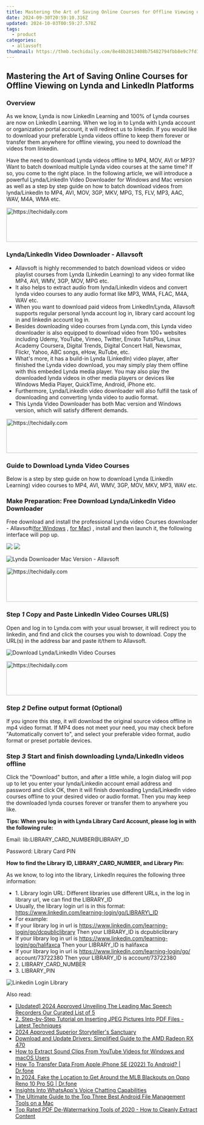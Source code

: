 ```yaml
---
title: Mastering the Art of Saving Online Courses for Offline Viewing on Lynda and LinkedIn Platforms
date: 2024-09-30T20:59:10.316Z
updated: 2024-10-03T00:59:27.570Z
tags:
  - product
categories:
  - allavsoft
thumbnail: https://thmb.techidaily.com/8e48b2813408b75482794fbb8e9c7fd16cd8c115a0a176db85647e2b441ce187.jpg
---
```


## Mastering the Art of Saving Online Courses for Offline Viewing on Lynda and LinkedIn Platforms

### Overview

As we know, Lynda is now LinkedIn Learning and 100% of Lynda courses are now on LinkedIn Learning. When we log in to Lynda with Lynda account or organization portal account, it will redirect us to linkedin. If you would like to download your preferable Lynda videos offline to keep them forever or transfer them anywhere for offline viewing, you need to download the videos from linkedin. 

Have the need to download Lynda videos offline to MP4, MOV, AVI or MP3? Want to batch download multiple Lynda video courses at the same time? If so, you come to the right place. In the following article, we will introduce a powerful Lynda/LinkedIn Video Downloader for Windows and Mac version as well as a step by step guide on how to batch download videos from lynda/LinkedIn to MP4, AVI, MOV, 3GP, MKV, MPG, TS, FLV, MP3, AAC, WAV, M4A, WMA etc.

<!-- affiliate ads begin -->
<a href="https://appsumo.8odi.net/c/5597632/2043617/7443" target="_top" id="2043617">
  <img src="//a.impactradius-go.com/display-ad/7443-2043617" border="0" alt="https://techidaily.com" width="728" height="90"/>
</a>
<img height="0" width="0" src="https://appsumo.8odi.net/i/5597632/2043617/7443" style="position:absolute;visibility:hidden;" border="0" />
<!-- affiliate ads end -->

### Lynda/LinkedIn Video Downloader - Allavsoft

* Allavsoft is highly recommended to batch download videos or video playlist courses from Lynda (Linkedin Learning) to any video format like MP4, AVI, WMV, 3GP, MOV, MPG etc.
* It also helps to extract audio from lynda/LinkedIn videos and convert lynda video courses to any audio format like MP3, WMA, FLAC, M4A, WAV etc.
* When you want to download paid videos from LinkedIn/Lynda, Allavsoft supports regular personal lynda account log in, library card account log in and linkedin account log in.
* Besides downloading video courses from Lynda.com, this Lynda video downloader is also equipped to download video from 100+ websites including Udemy, YouTube, Vimeo, Twitter, Envato TutsPlus, Linux Academy Coursera, Digital Trends, Digital Concert Hall, Newsmax, Flickr, Yahoo, ABC songs, eHow, RuTube, etc.
* What's more, it has a build-in Lynda (LinkedIn) video player, after finished the Lynda video download, you may simply play them offline with this embeded Lynda media player. You may also play the downloaded lynda videos in other media players or devices like Windows Media Player, QuickTime, Android, iPhone etc.
* Furthermore, Lynda/LinkedIn video downloader will also fulfill the task of downloading and converting lynda video to audio format.
* This Lynda Video Downloader has both Mac version and Windows version, which will satisfy different demands.

<!-- affiliate ads begin -->
<a href="https://appsumo.8odi.net/c/5597632/2137378/7443" target="_top" id="2137378">
  <img src="//a.impactradius-go.com/display-ad/7443-2137378" border="0" alt="https://techidaily.com" width="600" height="90"/>
</a>
<img height="0" width="0" src="https://appsumo.8odi.net/i/5597632/2137378/7443" style="position:absolute;visibility:hidden;" border="0" />
<!-- affiliate ads end -->

### Guide to Download Lynda Video Courses

Below is a step by step guide on how to download Lynda (LinkedIn Learning) video courses to MP4, AVI, WMV, 3GP, MOV, MKV, MP3, WAV etc.

### Make Preparation: Free Download Lynda/LinkedIn Video Downloader

Free download and install the professional Lynda video Courses downloader - Allavsoft([for Windows](https://tools.techidaily.com/allavsoft/products/) , [for Mac](https://tools.techidaily.com/allavsoft/products/)) , install and then launch it, the following interface will pop up.

[![](https://www.allavsoft.com/how-to/../images/how-to/free-download-win.jpg)](https://tools.techidaily.com/allavsoft/products/) [![](https://www.allavsoft.com/how-to/../images/how-to/free-download-mac.jpg)](https://tools.techidaily.com/allavsoft/products/)

![Lynda Downloader Mac Version - Allavsoft](https://www.allavsoft.com/how-to/../images/allavsoft/screen-shot-600.jpg)

<!-- affiliate ads begin -->
<a href="https://appsumo.8odi.net/c/5597632/2075461/7443" target="_top" id="2075461">
  <img src="//a.impactradius-go.com/display-ad/7443-2075461" border="0" alt="https://techidaily.com" width="728" height="90"/>
</a>
<img height="0" width="0" src="https://appsumo.8odi.net/i/5597632/2075461/7443" style="position:absolute;visibility:hidden;" border="0" />
<!-- affiliate ads end -->

### Step _1_ Copy and Paste LinkedIn Video Courses URL(S)

Open and log in to Lynda.com with your usual browser, it will redirect you to linkedin, and find and click the courses you wish to download. Copy the URL(s) in the address bar and paste it/them to Allavsoft.

![Download Lynda/LinkedIn Video Courses](https://www.allavsoft.com/how-to/../images/how-to/lynda-video-downloader/download-lynda-courses.jpg)

<!-- affiliate ads begin -->
<a href="https://ephamedtechinc.pxf.io/c/5597632/2130529/26400" target="_top" id="2130529">
  <img src="//a.impactradius-go.com/display-ad/26400-2130529" border="0" alt="https://techidaily.com" width="728" height="90"/>
</a>
<img height="0" width="0" src="https://ephamedtechinc.pxf.io/i/5597632/2130529/26400" style="position:absolute;visibility:hidden;" border="0" />
<!-- affiliate ads end -->

### Step _2_ Define output format (Optional)

If you ignore this step, it will download the original source videos offline in mp4 video format. If MP4 does not meet your need, you may check before "Automatically convert to", and select your preferable video format, audio format or preset portable devices.

### Step _3_ Start and finish downloading Lynda/LinkedIn videos offline

Click the "Download" button, and after a little while, a login dialog will pop up to let you enter your lynda/Linkedin account email address and password and click OK, then it will finish downloading Lynda/LinkedIn video courses offline to your desired video or audio format. Then you may keep the downloaded lynda courses forever or transfer them to anywhere you like.

**Tips: When you log in with Lynda Library Card Account, please log in with the following rule:**

Email: lib:LIBRARY\_CARD\_NUMBER@LIBRARY\_ID

Password: Library Card PIN 

**How to find the Library ID, LIBRARY\_CARD\_NUMBER, and Library Pin:**

As we know, to log into the library, LinkedIn requires the following three information:
* 1\. Library login URL: Different libraries use different URLs, in the log in library url, we can find the LIBRARY\_ID
* Usually, the library login url is in this format: https://www.linkedin.com/learning-login/go/LIBRARY\_ID
* For example:
* If your library log in url is https://www.linkedin.com/learning-login/go/dcpubliclibrary Then your LIBRARY\_ID is dcpubliclibrary
* If your library log in url is https://www.linkedin.com/learning-login/go/halifaxca Then your LIBRARY\_ID is halifaxca
* If your library log in url is https://www.linkedin.com/learning-login/go/ account/73722380 Then your LIBRARY\_ID is account/73722380
* 2\. LIBRARY\_CARD\_NUMBER
* 3\. LIBRARY\_PIN

![Linkedin Login Library](https://www.allavsoft.com/how-to/../images/how-to/lynda-video-downloader/linkedin-login-library.jpg)

<ins class="adsbygoogle"
     style="display:block"
     data-ad-format="autorelaxed"
     data-ad-client="ca-pub-7571918770474297"
     data-ad-slot="1223367746"></ins>

<ins class="adsbygoogle"
     style="display:block"
     data-ad-client="ca-pub-7571918770474297"
     data-ad-slot="8358498916"
     data-ad-format="auto"
     data-full-width-responsive="true"></ins>

<span class="atpl-alsoreadstyle">Also read:</span>
<div><ul>
<li><a href="https://remote-screen-capture.techidaily.com/updated-2024-approved-unveiling-the-leading-mac-speech-recorders-our-curated-list-of-5/"><u>[Updated] 2024 Approved Unveiling The Leading Mac Speech Recorders Our Curated List of 5</u></a></li>
<li><a href="https://discover-answers.techidaily.com/2-step-by-step-tutorial-on-inserting-jpeg-pictures-into-pdf-files-latest-techniques/"><u>2. Step-by-Step Tutorial on Inserting JPEG Pictures Into PDF Files - Latest Techniques</u></a></li>
<li><a href="https://some-guidance.techidaily.com/2024-approved-superior-storytellers-sanctuary/"><u>2024 Approved Superior Storyteller's Sanctuary</u></a></li>
<li><a href="https://hardware-help.techidaily.com/download-and-update-drivers-simplified-guide-to-the-amd-radeon-rx-470/"><u>Download and Update Drivers: Simplified Guide to the AMD Radeon RX 470</u></a></li>
<li><a href="https://discover-answers.techidaily.com/how-to-extract-sound-clips-from-youtube-videos-for-windows-and-macos-users/"><u>How to Extract Sound Clips From YouTube Videos for Windows and macOS Users</u></a></li>
<li><a href="https://techidaily.com/how-to-transfer-data-from-apple-iphone-se-2022-to-android-drfone-by-drfone-transfer-data-from-ios-transfer-data-from-ios/"><u>How To Transfer Data From Apple iPhone SE (2022) To Android? | Dr.fone</u></a></li>
<li><a href="https://review-topics.techidaily.com/in-2024-fake-the-location-to-get-around-the-mlb-blackouts-on-oppo-reno-10-pro-5g-drfone-by-drfone-virtual-android/"><u>In 2024, Fake the Location to Get Around the MLB Blackouts on Oppo Reno 10 Pro 5G | Dr.fone</u></a></li>
<li><a href="https://extra-information.techidaily.com/insights-into-whatsapps-voice-chatting-capabilities/"><u>Insights Into WhatsApp's Voice Chatting Capabilities</u></a></li>
<li><a href="https://discover-answers.techidaily.com/the-ultimate-guide-to-the-top-three-best-android-file-management-tools-on-a-mac/"><u>The Ultimate Guide to the Top Three Best Android File Management Tools on a Mac</u></a></li>
<li><a href="https://discover-answers.techidaily.com/top-rated-pdf-de-watermarking-tools-of-2020-how-to-cleanly-extract-content/"><u>Top Rated PDF De-Watermarking Tools of 2020 - How to Cleanly Extract Content</u></a></li>
</ul></div>

